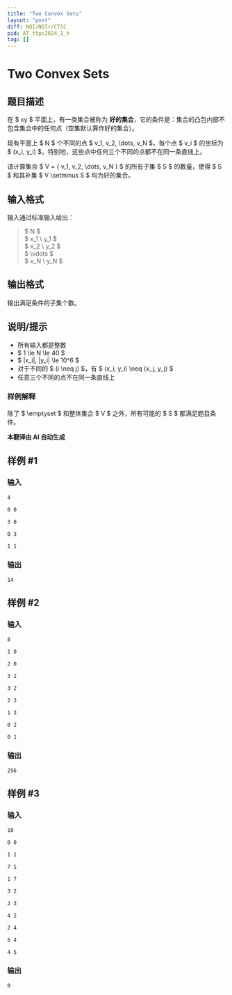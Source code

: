 ```yaml
---
title: "Two Convex Sets"
layout: "post"
diff: NOI/NOI+/CTSC
pid: AT_ttpc2024_1_h
tag: []
---
```


# Two Convex Sets

## 题目描述

在 $ xy $ 平面上，有一类集合被称为 **好的集合**，它的条件是：集合的凸包内部不包含集合中的任何点（空集默认算作好的集合）。

现有平面上 $ N $ 个不同的点 $ v_1, v_2, \dots, v_N $，每个点 $ v_i $ 的坐标为 $ (x_i, y_i) $。特别地，这些点中任何三个不同的点都不在同一条直线上。

请计算集合 $ V = \{ v_1, v_2, \dots, v_N \} $ 的所有子集 $ S $ 的数量，使得 $ S $ 和其补集 $ V \setminus S $ 均为好的集合。

## 输入格式

输入通过标准输入给出：

> $ N $  
> $ x_1 \ y_1 $  
> $ x_2 \ y_2 $  
> $ \vdots $  
> $ x_N \ y_N $

## 输出格式

输出满足条件的子集个数。

## 说明/提示

- 所有输入都是整数
- $ 1 \le N \le 40 $
- $ |x_i|, |y_i| \le 10^6 $
- 对于不同的 $ (i \neq j) $，有 $ (x_i, y_i) \neq (x_j, y_j) $
- 任意三个不同的点不在同一条直线上

### 样例解释
除了 $ \emptyset $ 和整体集合 $ V $ 之外，所有可能的 $ S $ 都满足题目条件。

 **本翻译由 AI 自动生成**

## 样例 #1

### 输入

```
4
0 0
3 0
0 3
1 1
```

### 输出

```
14
```

## 样例 #2

### 输入

```
8
1 0
2 0
3 1
3 2
2 3
1 3
0 2
0 1
```

### 输出

```
256
```

## 样例 #3

### 输入

```
10
0 0
1 1
7 1
1 7
3 2
2 3
4 2
2 4
5 4
4 5
```

### 输出

```
0
```

